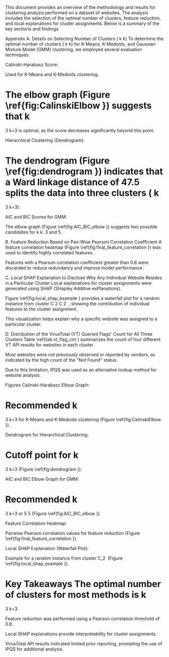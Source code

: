 This document provides an overview of the methodology and results for clustering analysis performed on a dataset of websites. The analysis includes the selection of the optimal number of clusters, feature reduction, and local explanations for cluster assignments. Below is a summary of the key sections and findings.

Appendix
A. Details on Selecting Number of Clusters (
k
k)
To determine the optimal number of clusters (
k
k) for K-Means, K-Medoids, and Gaussian Mixture Model (GMM) clustering, we employed several evaluation techniques:

Calinski-Harabasz Score:

Used for K-Means and K-Medoids clustering.

The elbow graph (Figure \ref{fig:CalinskiElbow }) suggests that 
k
=
3
k=3 is optimal, as the score decreases significantly beyond this point.

Hierarchical Clustering (Dendrogram):

The dendrogram (Figure \ref{fig:dendrogram }) indicates that a Ward linkage distance of 47.5 splits the data into three clusters (
k
=
3
k=3).

AIC and BIC Scores for GMM:

The elbow graph (Figure \ref{fig:AIC_BIC_elbow }) suggests two possible candidates for 
k
k: 3 and 5.

B. Feature Reduction Based on Pair-Wise Pearson Correlation Coefficient
A feature correlation heatmap (Figure \ref{fig:final_feature_correlation }) was used to identify highly correlated features.

Features with a Pearson correlation coefficient greater than 0.6 were discarded to reduce redundancy and improve model performance.

C. Local SHAP Explanation to Disclose Why Any Individual Website Resides in a Particular Cluster
Local explanations for cluster assignments were generated using SHAP (SHapley Additive exPlanations).

Figure \ref{fig:local_shap_example } provides a waterfall plot for a random instance from cluster 
C
2
C 
2
​
 , showing the contribution of individual features to the cluster assignment.

This visualization helps explain why a specific website was assigned to a particular cluster.

D. Distribution of the VirusTotal (VT) Queried Flags' Count for All Three Clusters
Table \ref{tab:vt_flag_cnt } summarizes the count of four different VT API results for websites in each cluster.

Most websites were not previously observed or reported by vendors, as indicated by the high count of the "Not Found" status.

Due to this limitation, IPQS was used as an alternative lookup method for website analysis.

Figures
Calinski-Harabasz Elbow Graph:

Recommended 
k
=
3
k=3 for K-Means and K-Medoids clustering (Figure \ref{fig:CalinskiElbow }).

Dendrogram for Hierarchical Clustering:

Cutoff point for 
k
=
3
k=3 (Figure \ref{fig:dendrogram }).

AIC and BIC Elbow Graph for GMM:

Recommended 
k
=
3
k=3 or 
5
5 (Figure \ref{fig:AIC_BIC_elbow }).

Feature Correlation Heatmap:

Pairwise Pearson correlation values for feature reduction (Figure \ref{fig:final_feature_correlation }).

Local SHAP Explanation (Waterfall Plot):

Example for a random instance from cluster C_2
​
  (Figure \ref{fig:local_shap_example }).

Key Takeaways
The optimal number of clusters for most methods is 
k
=
3
k=3.

Feature reduction was performed using a Pearson correlation threshold of 0.6.

Local SHAP explanations provide interpretability for cluster assignments.

VirusTotal API results indicated limited prior reporting, prompting the use of IPQS for additional analysis.
